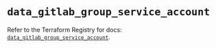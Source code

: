 # `data_gitlab_group_service_account`

Refer to the Terraform Registry for docs: [`data_gitlab_group_service_account`](https://registry.terraform.io/providers/gitlabhq/gitlab/17.7.0/docs/data-sources/group_service_account).
